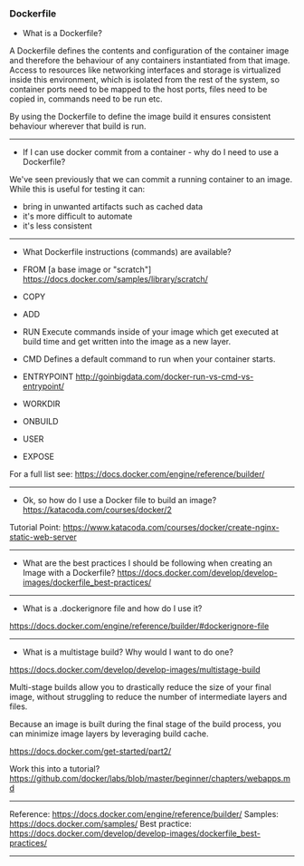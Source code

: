 ### Dockerfile

- What is a Dockerfile?

A Dockerfile defines the contents and configuration of the container image and therefore the behaviour of any containers instantiated from that image. Access to resources like networking interfaces and storage is virtualized inside this environment, which is isolated from the rest of the system, so container ports need to be mapped to the host ports, files need to be copied in, commands need to be run etc. 
 
By using the Dockerfile to define the image build it ensures consistent behaviour wherever that build is run.

---------
- If I can use docker commit from a container - why do I need to use a Dockerfile?

We've seen previously that we can commit a running container to an image. While this is useful for testing it can:
 - bring in unwanted artifacts such as cached data
 - it's more difficult to automate
 - it's less consistent

---------
- What Dockerfile instructions (commands) are available?
 - FROM [a base image or "scratch"]
   https://docs.docker.com/samples/library/scratch/

 - COPY

 - ADD 

 - RUN 
   Execute commands inside of your image which get executed at build time and get written into the image as a new layer.

 - CMD 
   Defines a default command to run when your container starts.

 - ENTRYPOINT
   http://goinbigdata.com/docker-run-vs-cmd-vs-entrypoint/

 - WORKDIR

 - ONBUILD

 - USER

 - EXPOSE

For a full list see: https://docs.docker.com/engine/reference/builder/

---------
- Ok, so how do I use a Docker file to build an image?
https://katacoda.com/courses/docker/2

Tutorial Point:
https://www.katacoda.com/courses/docker/create-nginx-static-web-server

---------
- What are the best practices I should be following when creating an Image with a Dockerfile?
https://docs.docker.com/develop/develop-images/dockerfile_best-practices/

---------
- What is a .dockerignore file and how do I use it?

https://docs.docker.com/engine/reference/builder/#dockerignore-file

---------
- What is a multistage build? Why would I want to do one?

https://docs.docker.com/develop/develop-images/multistage-build

Multi-stage builds allow you to drastically reduce the size of your final image, without struggling to reduce the number of intermediate layers and files.

Because an image is built during the final stage of the build process, you can minimize image layers by leveraging build cache.

https://docs.docker.com/get-started/part2/

Work this into a tutorial?
https://github.com/docker/labs/blob/master/beginner/chapters/webapps.md

---------
Reference: 	https://docs.docker.com/engine/reference/builder/
Samples:	https://docs.docker.com/samples/
Best practice: 	https://docs.docker.com/develop/develop-images/dockerfile_best-practices/

---------
